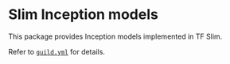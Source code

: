 # Slim Inception models

This package provides Inception models implemented in TF Slim.

Refer to [`guild.yml`](guild.yml) for details.
